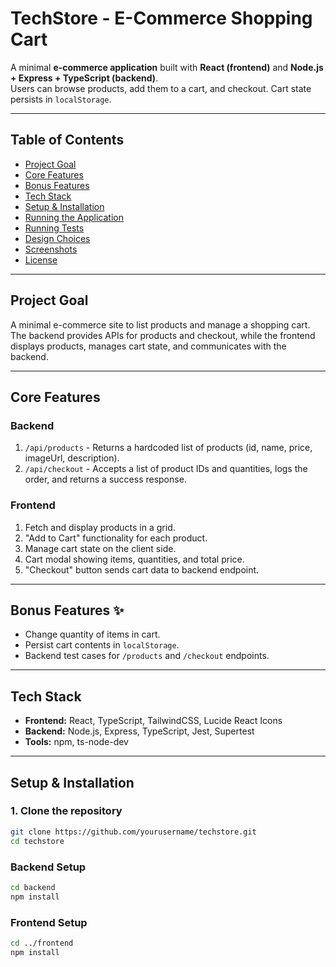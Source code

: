 # TechStore - E-Commerce Shopping Cart

A minimal **e-commerce application** built with **React (frontend)** and **Node.js + Express + TypeScript (backend)**.  
Users can browse products, add them to a cart, and checkout. Cart state persists in `localStorage`.

---

## Table of Contents
- [Project Goal](#project-goal)
- [Core Features](#core-features)
- [Bonus Features](#bonus-features-%e2%9c%a8)
- [Tech Stack](#tech-stack)
- [Setup & Installation](#setup--installation)
- [Running the Application](#running-the-application)
- [Running Tests](#running-tests)
- [Design Choices](#design-choices)
- [Screenshots](#screenshots)
- [License](#license)

---

## Project Goal

A minimal e-commerce site to list products and manage a shopping cart.  
The backend provides APIs for products and checkout, while the frontend displays products, manages cart state, and communicates with the backend.

---

## Core Features

### Backend
1. `/api/products` - Returns a hardcoded list of products (id, name, price, imageUrl, description).  
2. `/api/checkout` - Accepts a list of product IDs and quantities, logs the order, and returns a success response.  

### Frontend
1. Fetch and display products in a grid.  
2. "Add to Cart" functionality for each product.  
3. Manage cart state on the client side.  
4. Cart modal showing items, quantities, and total price.  
5. "Checkout" button sends cart data to backend endpoint.  

---

## Bonus Features ✨
- Change quantity of items in cart.  
- Persist cart contents in `localStorage`.  
- Backend test cases for `/products` and `/checkout` endpoints.  

---

## Tech Stack

- **Frontend:** React, TypeScript, TailwindCSS, Lucide React Icons  
- **Backend:** Node.js, Express, TypeScript, Jest, Supertest  
- **Tools:** npm, ts-node-dev  

---

## Setup & Installation

### 1. Clone the repository
```bash
git clone https://github.com/yourusername/techstore.git
cd techstore
```
### Backend Setup
```bash
cd backend
npm install
```
### Frontend Setup
```bash
cd ../frontend
npm install
```

